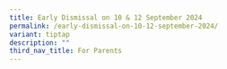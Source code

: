 ```yaml
---
title: Early Dismissal on 10 & 12 September 2024
permalink: /early-dismissal-on-10-12-september-2024/
variant: tiptap
description: ""
third_nav_title: For Parents
---
```

